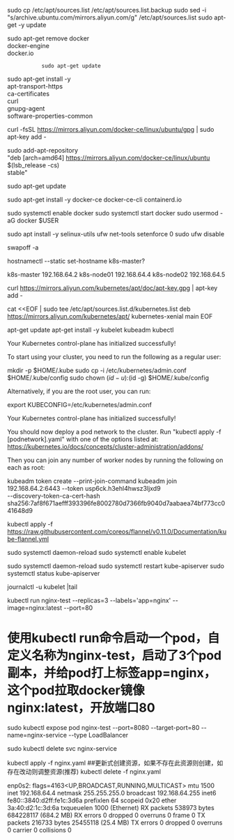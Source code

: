 
sudo cp /etc/apt/sources.list /etc/apt/sources.list.backup
sudo sed -i "s/archive.ubuntu.com/mirrors.aliyun.com/g" /etc/apt/sources.list
sudo apt-get -y update

sudo apt-get remove docker \
               docker-engine \
               docker.io

               sudo apt-get update

sudo apt-get install  -y \
    apt-transport-https \
    ca-certificates \
    curl \
    gnupg-agent \
    software-properties-common

curl -fsSL https://mirrors.aliyun.com/docker-ce/linux/ubuntu/gpg | sudo apt-key add -

sudo add-apt-repository \
    "deb [arch=amd64] https://mirrors.aliyun.com/docker-ce/linux/ubuntu \
    $(lsb_release -cs) \
    stable"

sudo apt-get update

sudo apt-get install -y docker-ce docker-ce-cli containerd.io

sudo systemctl enable docker
sudo systemctl start docker
sudo usermod -aG docker $USER

sudo apt install -y selinux-utils ufw net-tools
setenforce 0
sudo ufw disable 

swapoff -a

hostnamectl --static set-hostname  k8s-master?

k8s-master 192.168.64.2
k8s-node01 192.168.64.4
k8s-node02 192.168.64.5

curl https://mirrors.aliyun.com/kubernetes/apt/doc/apt-key.gpg | apt-key add -

cat <<EOF | sudo tee /etc/apt/sources.list.d/kubernetes.list
deb https://mirrors.aliyun.com/kubernetes/apt/ kubernetes-xenial main
EOF

apt-get update
apt-get install -y kubelet kubeadm kubectl

Your Kubernetes control-plane has initialized successfully!

To start using your cluster, you need to run the following as a regular user:

  mkdir -p $HOME/.kube
  sudo cp -i /etc/kubernetes/admin.conf $HOME/.kube/config
  sudo chown $(id -u):$(id -g) $HOME/.kube/config

Alternatively, if you are the root user, you can run:

  export KUBECONFIG=/etc/kubernetes/admin.conf

Your Kubernetes control-plane has initialized successfully!

You should now deploy a pod network to the cluster.
Run "kubectl apply -f [podnetwork].yaml" with one of the options listed at:
  https://kubernetes.io/docs/concepts/cluster-administration/addons/

Then you can join any number of worker nodes by running the following on each as root:

kubeadm token create --print-join-command
kubeadm join 192.168.64.2:6443 --token usp6ck.h3ehl4hwsz3ljxd9 \
    --discovery-token-ca-cert-hash sha256:7af8f671aefff393396fe8002780d7366fb9040d7aabaea74bf773cc041648d9

kubectl apply -f https://raw.githubusercontent.com/coreos/flannel/v0.11.0/Documentation/kube-flannel.yml

sudo systemctl daemon-reload
sudo systemctl enable kubelet

sudo systemctl daemon-reload
sudo systemctl restart kube-apiserver
sudo systemctl status kube-apiserver

journalctl -u kubelet |tail

kubectl run nginx-test  --replicas=3 --labels='app=nginx' --image=nginx:latest --port=80  
# 使用kubectl run命令启动一个pod，自定义名称为nginx-test，启动了3个pod副本，并给pod打上标签app=nginx，这个pod拉取docker镜像nginx:latest，开放端口80

sudo kubectl expose pod nginx-test --port=8080 --target-port=80 --name=nginx-service --type LoadBalancer

sudo kubectl delete svc nginx-service

kubectl apply -f nginx.yaml    ##更新式创建资源，如果不存在此资源则创建，如存在改动则调整资源(推荐)
kubectl delete -f nginx.yaml

enp0s2: flags=4163<UP,BROADCAST,RUNNING,MULTICAST>  mtu 1500
        inet 192.168.64.4  netmask 255.255.255.0  broadcast 192.168.64.255
        inet6 fe80::3840:d2ff:fe1c:3d6a  prefixlen 64  scopeid 0x20<link>
        ether 3a:40:d2:1c:3d:6a  txqueuelen 1000  (Ethernet)
        RX packets 538973  bytes 684228117 (684.2 MB)
        RX errors 0  dropped 0  overruns 0  frame 0
        TX packets 216733  bytes 25455118 (25.4 MB)
        TX errors 0  dropped 0 overruns 0  carrier 0  collisions 0
